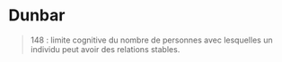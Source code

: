 # Dunbar

> 148 : limite cognitive du nombre de personnes avec lesquelles un individu peut avoir des relations stables.
